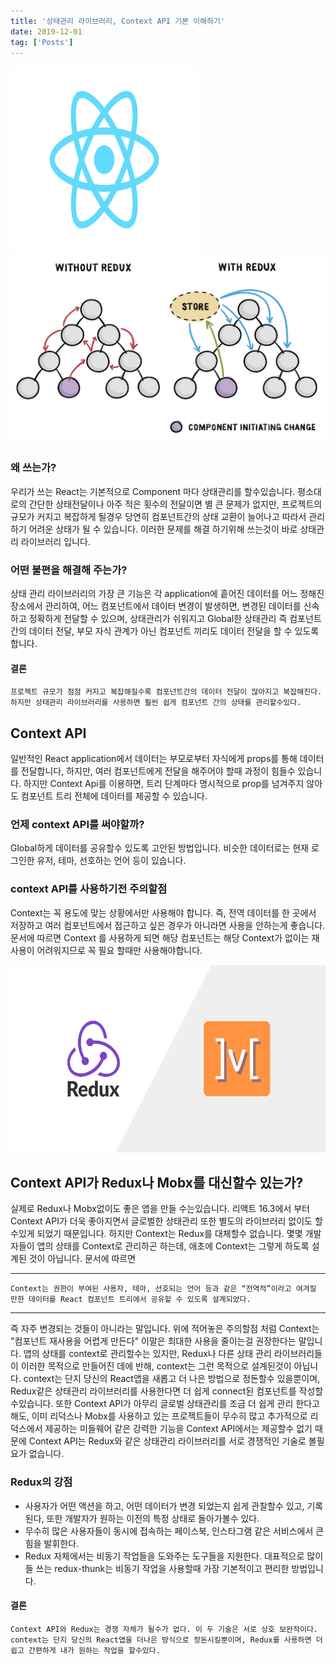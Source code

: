 ```yaml
---
title: '상태관리 라이브러리, Context API 기본 이해하기'
date: 2019-12-01
tag: ['Posts']
---
```


<img src="../assets/images/React.png" width="300px" height="300px"/>
<img src="../assets/images/StateLibrary.png" width="550px" height="300px"/>

### 왜 쓰는가?

우리가 쓰는 React는 기본적으로 Component 마다 상태관리를 할수있습니다. 평소대로의 간단한 상태전달이나 아주 적은 횟수의 전달이면 별 큰 문제가 없지만, 프로젝트의 규모가 커지고 복잡하게 될경우 당연히 컴포넌트간의 상태 교환이 늘어나고 따라서 관리하기 어려운 상태가 될 수 있습니다. 이러한 문제를 해결 하기위해 쓰는것이 바로 상태관리 라이브러리 입니다.

### 어떤 불편을 해결해 주는가?

상태 관리 라이브러리의 가장 큰 기능은 각 application에 흩어진 데이터를 어느 정해진 장소에서 관리하여, 어느 컴포넌트에서 데이터 변경이 발생하면, 변경된 데이터를 신속하고 정확하게 전달할 수 있으며, 상태관리가 쉬워지고 Global한 상태관리
즉 컴포넌트 간의 데이터 전달, 부모 자식 관계가 아닌 컴포넌트 끼리도 데이터 전달을 할 수 있도록 합니다.

#### 결론

`프로젝트 규모가 점점 커지고 복잡해질수록 컴포넌트간의 데이터 전달이 많아지고 복잡해진다. 하지만 상태관리 라이브러리를 사용하면 훨씬 쉽게 컴포넌트 간의 상태를 관리할수있다.`

## Context API

일반적인 React application에서 데이터는 부모로부터 자식에게 props를 통해 데이터를 전달합니다, 하지만, 여러 컴포넌트에게 전달을 해주어야 할때 과정이 힘들수 있습니다. 하지만 Context Api를 이용하면, 트리 단계마다 명시적으로 prop를 넘겨주지 않아도 컴포넌트 트리 전체에 데이터를 제공할 수 있습니다.

### 언제 context API를 써야할까?

Global하게 데이터를 공유할수 있도록 고안된 방법입니다. 비슷한 데이터로는 현재 로그인한 유저, 테마, 선호하는 언어 등이 있습니다.

### context API를 사용하기전 주의할점

Context는 꼭 용도에 맞는 상황에서만 사용해야 합니다. 즉, 전역 데이터를 한 곳에서 저장하고 여러 컴포넌트에서 접근하고 싶은 경우가 아니라면 사용을 안하는게 좋습니다. 문서에 따르면 Context 를 사용하게 되면 해당 컴포넌트는 해당 Context가 없이는 재사용이 어려워지므로 꼭 필요 할때만 사용해야합니다.

<img src="../assets/images/Redux.png" width="550px" height="300px"/>

## Context API가 Redux나 Mobx를 대신할수 있는가?

실제로 Redux나 Mobx없이도 좋은 앱을 만들 수는있습니다. 리액트 16.3에서 부터 Context API가 더욱 좋아지면서 글로벌한 상태관리 또한 별도의 라이브러리 없이도 할수있게 되었기 때문입니다. 하지만 Context는 Redux를 대체할수 없습니다. 몇몇 개발자들이 앱의 상태를 Context로 관리하곤 하는데, 애초에 Context는 그렇게 하도록 설계된 것이 아닙니다. 문서에 따르면

---

`Context는 권한이 부여된 사용자, 테마, 선호되는 언어 등과 같은 “전역적”이라고 여겨질 만한 데이터를 React 컴포넌트 트리에서 공유할 수 있도록 설계되었다.`

---

즉 자주 변경되는 것들이 아니라는 말입니다. 위에 적어놓은 주의할점 처럼 Context는 "컴포넌트 재사용을 어렵게 만든다"
이말은 최대한 사용을 줄이는걸 권장한다는 말입니다. 앱의 상태를 context로 관리할수는 있지만, Redux나 다른 상태 관리 라이브러리들이 이러한 목적으로 만들어진 데에 반해, context는 그런 목적으로 설계된것이 아닙니다. context는 단지 당신의 React앱을 새롭고 더 나은 방법으로 정돈할수 있을뿐이며, Redux같은 상태관리 라이브러리를 사용한다면 더 쉽게 connect된 컴포넌트를 작성할수있습니다. 또한
Context API가 아무리 글로벌 상태관리를 조금 더 쉽게 관리 한다고 해도, 이미 리덕스나 Mobx를 사용하고 있는 프로젝트들이 무수히 많고 추가적으로 리덕스에서 제공하는 미들웨어 같은 강력한 기능을 Context API에서는 제공할수 없기 때문에 Context API는 Redux와 같은 상태관리 라이브러리를 서로 경쟁적인 기술로 볼필요가 없습니다.

### Redux의 강점

- 사용자가 어떤 액션을 하고, 어떤 데이터가 변경 되었는지 쉽게 관찰할수 있고, 기록된다, 또한 개발자가 원하는 이전의 특정 상태로 돌아가볼수 있다.
- 무수히 많은 사용자들이 동시에 접속하는 페이스북, 인스타그램 같은 서비스에서 큰 힘을 발휘한다.
- Redux 자체에서는 비동기 작업들을 도와주는 도구들을 지원한다. 대표적으로 많이들 쓰는 redux-thunk는 비동기 작업을 사용할때 가장 기본적이고 편리한 방법입니다.

#### 결론

`Context API와 Redux는 경쟁 자체가 될수가 없다. 이 두 기술은 서로 상호 보완적이다. context는 단지 당신의 React앱을 더나은 방식으로 정돈시킬뿐이며, Redux를 사용하면 더 쉽고 간편하게 내가 원하는 작업을 할수있다.`
